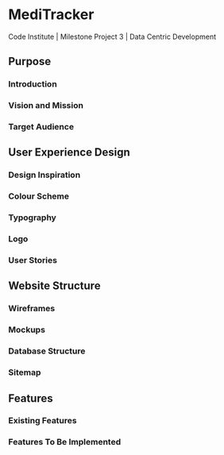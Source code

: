 # MediTracker

Code Institute | Milestone Project 3 | Data Centric Development

## Purpose
### Introduction
### Vision and Mission
### Target Audience

## User Experience Design
### Design Inspiration
### Colour Scheme
### Typography
### Logo
### User Stories

## Website Structure
### Wireframes
### Mockups
### Database Structure
### Sitemap

## Features
### Existing Features
### Features To Be Implemented